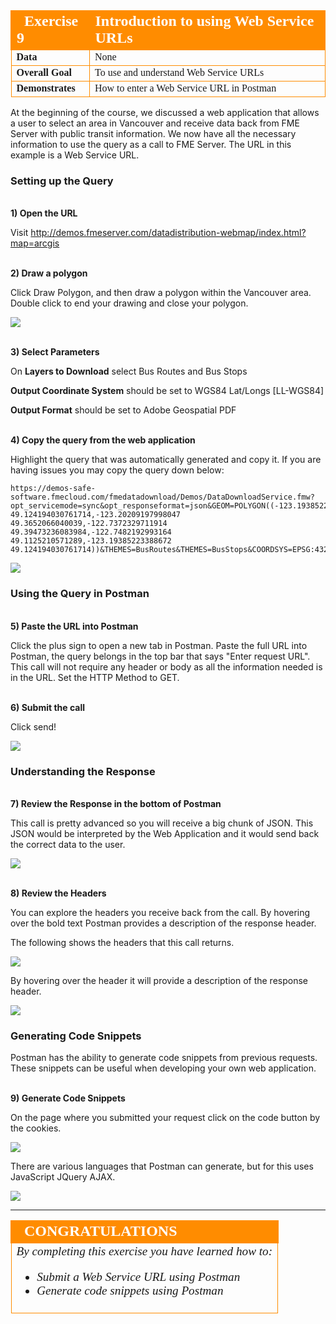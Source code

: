 <table style="border-spacing: 0px;border-collapse: collapse;font-family:serif">
<tr>
<td width=25% style="vertical-align:middle;background-color:darkorange;border: 2px solid darkorange">
<i class="fa fa-cogs fa-lg fa-pull-left fa-fw" style="color:white;padding-right: 12px;vertical-align:text-top"></i>
<span style="color:white;font-size:x-large;font-weight: bold">Exercise 9 </span>
</td>
<td style="border: 2px solid darkorange;background-color:darkorange;color:white">
<span style="color:white;font-size:x-large;font-weight: bold">Introduction to using Web Service URLs</span>
</td>
</tr>

<tr>
<td style="border: 1px solid darkorange; font-weight: bold">Data</td>
<td style="border: 1px solid darkorange">None</td>
</tr>

<tr>
<td style="border: 1px solid darkorange; font-weight: bold">Overall Goal</td>
<td style="border: 1px solid darkorange"> To use and understand Web Service URLs </td>
</tr>

<tr>
<td style="border: 1px solid darkorange; font-weight: bold">Demonstrates</td>
<td style="border: 1px solid darkorange"> How to enter a Web Service URL in Postman </td>
</tr>


</table>


At the beginning of the course, we discussed a web application that
allows a user to select an area in Vancouver and receive data back from
FME Server with public transit information. We now have all the
necessary information to use the query as a call to FME Server. The
URL in this example is a Web Service URL.

### Setting up the Query

<br> **1) Open the URL**

Visit http://demos.fmeserver.com/datadistribution-webmap/index.html?map=arcgis

<br> **2) Draw a polygon**

Click Draw Polygon, and then draw a polygon within the Vancouver area. Double click to end your drawing and close your polygon.

![](./Images/image5.1.1.WebAppSetUp.png)



<br> **3) Select Parameters**

On **Layers to Download** select Bus Routes and Bus Stops

**Output Coordinate System** should be set to WGS84 Lat/Longs [LL-WGS84]

**Output Format** should be set to Adobe Geospatial PDF



<br> **4) Copy the query from the web application**

Highlight the query that was automatically generated and copy it. If you are having issues you may copy the query down below:

    https://demos-safe-software.fmecloud.com/fmedatadownload/Demos/DataDownloadService.fmw?opt_servicemode=sync&opt_responseformat=json&GEOM=POLYGON((-123.19385223388672 49.124194030761714,-123.20209197998047 49.3652066040039,-122.7372329711914 49.39473236083984,-122.7482192993164 49.1125210571289,-123.19385223388672 49.124194030761714))&THEMES=BusRoutes&THEMES=BusStops&COORDSYS=EPSG:4326&GENERIC_FORMAT=PDF2D


![](./Images/image5.1.2.Query.png)


### Using the Query in Postman

<br> **5) Paste the URL into Postman**

Click the plus sign to open a new tab in Postman. Paste the full URL into Postman, the query belongs in the top bar that says "Enter request URL". This call will not require any header or body as all the information needed is in the URL. Set the HTTP Method to GET.

<br> **6) Submit the call**

Click send!

![](./Images/image5.1.3.SubmitQuery.png)



###  Understanding the Response

<br> **7) Review the Response in the bottom of Postman**

This call is pretty advanced so you will receive a big chunk of JSON. This JSON would be interpreted by the Web Application and it would send back the correct data to the user.

![](./Images/image5.1.3b.Response.png)

<br> **8) Review the Headers**

You can explore the headers you receive back from the call. By hovering over the bold text Postman provides a description of the response header.

The following shows the headers that this call returns.

![](./Images/image5.1.4.ResponseHeadersPostman.png)



By hovering over the header it will provide a description of the
response header.

![](./Images/image5.1.5.ResponseHeader.png)



### Generating Code Snippets

Postman has the ability to generate code snippets from previous
requests. These snippets can be useful when developing your own web
application.

<br> **9) Generate Code Snippets**

On the page where you submitted your request click on the code button by
the cookies.

![](./Images/image5.1.6.CodeSnippets.png)



There are various languages that Postman can generate, but for this
uses JavaScript JQuery AJAX.

![](./Images/image5.1.7.ViewCodeSnip.png)

---

<!--Exercise Congratulations Section-->

<table style="border-spacing: 0px">
<tr>
<td style="vertical-align:middle;background-color:darkorange;border: 2px solid darkorange">
<i class="fa fa-thumbs-o-up fa-lg fa-pull-left fa-fw" style="color:white;padding-right: 12px;vertical-align:text-top"></i>
<span style="color:white;font-size:x-large;font-weight: bold;font-family:serif">CONGRATULATIONS</span>
</td>
</tr>

<tr>
<td style="border: 1px solid darkorange">
<span style="font-family:serif; font-style:italic; font-size:larger">
By completing this exercise you have learned how to:
<br>
<ul><li>Submit a Web Service URL using Postman</li>
<li>Generate code snippets using Postman</li>


</span>
</td>
</tr>
</table>
